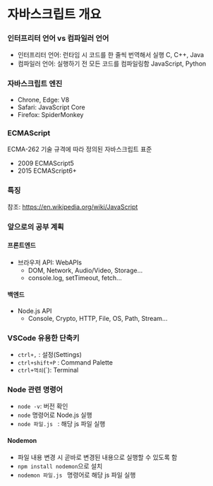 # 자바스크립트 개요

### 인터프리터 언어 vs 컴파일러 언어

- 인터프리터 언어: 런타임 시 코드를 한 줄씩 번역해서 실행
  C, C++, Java
- 컴파일러 언어: 실행하기 전 모든 코드를 컴파일링함
  JavaScript, Python

### 자바스크립트 엔진

- Chrone, Edge: V8
- Safari: JavaScript Core
- Firefox: SpiderMonkey

### ECMAScript

ECMA-262 기술 규격에 따라 정의된 자바스크립트 표준

- 2009 ECMAScript5
- 2015 ECMAScript6+

### 특징

참조: https://en.wikipedia.org/wiki/JavaScript

### 앞으로의 공부 계획

#### 프론트엔드

- 브라우저 API: WebAPIs
  - DOM, Network, Audio/Video, Storage...
  - console.log, setTimeout, fetch...

#### 백엔드

- Node.js API
  - Console, Crypto, HTTP, File, OS, Path, Stream...

### VSCode 유용한 단축키

- `ctrl+,` : 설정(Settings)
- `ctrl+shift+P` : Command Palette
- `ctrl+꺽쇠`(`): Terminal

### Node 관련 명령어

- `node -v`: 버전 확인
- `node` 명령어로 Node.js 실행
- `node 파일.js ` : 해당 js 파일 실행

#### Nodemon

- 파일 내용 변경 시 곧바로 변경된 내용으로 실행할 수 있도록 함
- `npm install nodemon`으로 설치
- `nodemon 파일.js ` 명령어로 해당 js 파일 실행